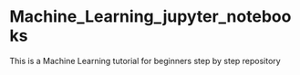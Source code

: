 # Machine_Learning_jupyter_notebooks
This is a Machine Learning tutorial for beginners step by step repository
